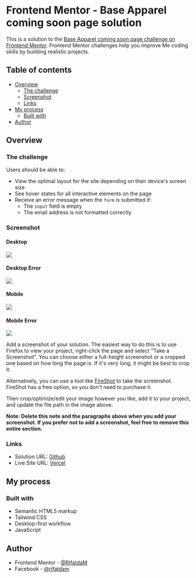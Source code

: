 # Frontend Mentor - Base Apparel coming soon page solution

This is a solution to the [Base Apparel coming soon page challenge on Frontend Mentor](https://www.frontendmentor.io/challenges/base-apparel-coming-soon-page-5d46b47f8db8a7063f9331a0). Frontend Mentor challenges help you improve Me coding skills by building realistic projects. 

## Table of contents

- [Overview](#overview)
  - [The challenge](#the-challenge)
  - [Screenshot](#screenshot)
  - [Links](#links)
- [My process](#my-process)
  - [Built with](#built-with)
- [Author](#author)


## Overview

### The challenge

Users should be able to:

- View the optimal layout for the site depending on their device's screen size
- See hover states for all interactive elements on the page
- Receive an error message when the `form` is submitted if:
  - The `input` field is empty
  - The email address is not formatted correctly

### Screenshot

 #### Desktop
![](./img/Final/desktop.png)
#### Desktop Error
![](./img/Final/desktop-error.png)
#### Mobile
![](./img/Final/mobile.png)
#### Mobile Error
![](./img/Final/mobile-error.png)

Add a screenshot of your solution. The easiest way to do this is to use Firefox to view your project, right-click the page and select "Take a Screenshot". You can choose either a full-height screenshot or a cropped one based on how long the page is. If it's very long, it might be best to crop it.

Alternatively, you can use a tool like [FireShot](https://getfireshot.com/) to take the screenshot. FireShot has a free option, so you don't need to purchase it. 

Then crop/optimize/edit your image however you like, add it to your project, and update the file path in the image above.

**Note: Delete this note and the paragraphs above when you add your screenshot. If you prefer not to add a screenshot, feel free to remove this entire section.**

### Links

- Solution URL: [Github](https://github.com/RifatdaM/base-apparel-coming-soon)
- Live Site URL: [Vercel](https://your-live-site-url.com)

## My process

### Built with

- Semantic HTML5 markup
- Tailwind CSS
- Desktop-first workflow
- JavaScript




## Author

- Frontend Mentor - [@RifatdaM](https://www.frontendmentor.io/profile/RifatdaM)
- Facebook - [@rifatdam](https://www.facebook.com/rifatdam)
